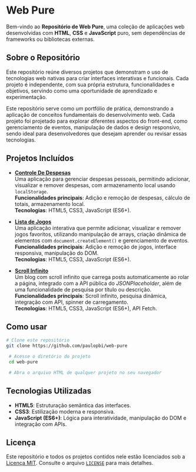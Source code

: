 # Web Pure

Bem-vindo ao **Repositório de Web Pure**, uma coleção de aplicações web desenvolvidas com **HTML**, **CSS** e **JavaScript** puro, sem dependências de frameworks ou bibliotecas externas.

## Sobre o Repositório

Este repositório reúne diversos projetos que demonstram o uso de tecnologias web nativas para criar interfaces interativas e funcionais. Cada projeto é independente, com sua própria estrutura, funcionalidades e objetivos, servindo como uma oportunidade de aprendizado e experimentação.

Este repositório serve como um portfólio de prática, demonstrando a aplicação de conceitos fundamentais do desenvolvimento web. Cada projeto foi projetado para explorar diferentes aspectos do front-end, como gerenciamento de eventos, manipulação de dados e design responsivo, sendo ideal para desenvolvedores que desejam aprender ou revisar essas tecnologias.

## Projetos Incluídos

- **[Controle De Despesas](./controle-de-despesas/)**  
  Uma aplicação para gerenciar despesas pessoais, permitindo adicionar, visualizar e remover despesas, com armazenamento local usando `localStorage`.  
  **Funcionalidades principais**: Adição e remoção de despesas, cálculo de totais, armazenamento local.  
  **Tecnologias**: HTML5, CSS3, JavaScript (ES6+).

- **[Lista de Jogos](./lista-de-jogos/)**  
  Uma aplicação interativa que permite adicionar, visualizar e remover jogos favoritos, utilizando manipulação de arrays, criação dinâmica de elementos com `document.createElement()` e gerenciamento de eventos.  
  **Funcionalidades principais**: Adição e remoção de jogos, interface responsiva, manipulação do DOM.  
  **Tecnologias**: HTML5, CSS3, JavaScript (ES6+).

- **[Scroll Infinito](./scroll-infinito/)**  
  Um blog com scroll infinito que carrega posts automaticamente ao rolar a página, integrado com a API pública do _JSONPlaceholder_, além de uma funcionalidade de pesquisa por título ou descrição.  
  **Funcionalidades principais**: Scroll infinito, pesquisa dinâmica, integração com API, spinner de carregamento.  
  **Tecnologias**: HTML5, CSS3, JavaScript (ES6+), API Fetch.

## Como usar

```bash
# Clone este repositório
git clone https://github.com/paulopbi/web-pure

 # Acesse o diretório do projeto
 cd web-pure

 # Abra o arquivo HTML de qualquer projeto no seu navegador
```

## Tecnologias Utilizadas

- **HTML5**: Estruturação semântica das interfaces.
- **CSS3**: Estilização moderna e responsiva.
- **JavaScript (ES6+)**: Lógica para interatividade, manipulação do DOM e integração com APIs.

## Licença

Este repositório e todos os projetos contidos nele estão licenciados sob a [Licença MIT](LICENSE). Consulte o arquivo [`LICENSE`](./LICENSE) para mais detalhes.
